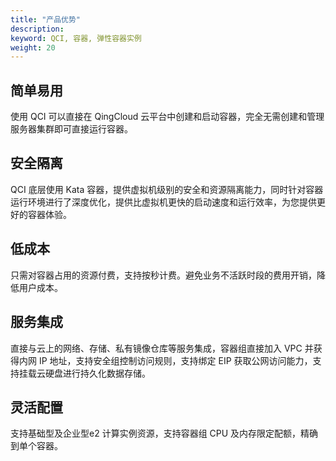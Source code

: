 ```yaml
---
title: "产品优势"
description: 
keyword: QCI, 容器, 弹性容器实例
weight: 20
---
```


## 简单易用

使用 QCI 可以直接在 QingCloud 云平台中创建和启动容器，完全无需创建和管理服务器集群即可直接运行容器。

## 安全隔离

QCI 底层使用 Kata 容器，提供虚拟机级别的安全和资源隔离能力，同时针对容器运行环境进行了深度优化，提供比虚拟机更快的启动速度和运行效率，为您提供更好的容器体验。

## 低成本

只需对容器占用的资源付费，支持按秒计费。避免业务不活跃时段的费用开销，降低用户成本。

## 服务集成

直接与云上的网络、存储、私有镜像仓库等服务集成，容器组直接加入 VPC 并获得内网 IP 地址，支持安全组控制访问规则，支持绑定 EIP 获取公网访问能力，支持挂载云硬盘进行持久化数据存储。

## 灵活配置

支持基础型及企业型e2 计算实例资源，支持容器组 CPU 及内存限定配额，精确到单个容器。
